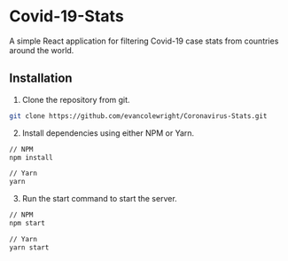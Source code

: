 # Covid-19-Stats

A simple React application for filtering Covid-19 case stats from countries around the world.


## Installation

1. Clone the repository from git.
```bash
git clone https://github.com/evancolewright/Coronavirus-Stats.git
```

2. Install dependencies using either NPM or Yarn.  
```bash
// NPM
npm install

// Yarn
yarn
```
3. Run the start command to start the server.
```bash
// NPM
npm start

// Yarn
yarn start
```
